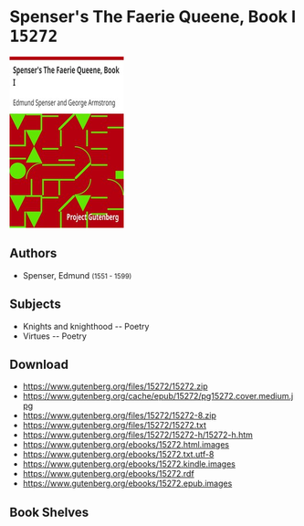# Spenser's The Faerie Queene, Book I <kbd>15272</kbd>

![](./cover.medium.jpg "")

## Authors


 - Spenser, Edmund <small>(1551 - 1599)</small>

## Subjects


 - Knights and knighthood -- Poetry
 - Virtues -- Poetry

## Download


 - https://www.gutenberg.org/files/15272/15272.zip
 - https://www.gutenberg.org/cache/epub/15272/pg15272.cover.medium.jpg
 - https://www.gutenberg.org/files/15272/15272-8.zip
 - https://www.gutenberg.org/files/15272/15272.txt
 - https://www.gutenberg.org/files/15272/15272-h/15272-h.htm
 - https://www.gutenberg.org/ebooks/15272.html.images
 - https://www.gutenberg.org/ebooks/15272.txt.utf-8
 - https://www.gutenberg.org/ebooks/15272.kindle.images
 - https://www.gutenberg.org/ebooks/15272.rdf
 - https://www.gutenberg.org/ebooks/15272.epub.images

## Book Shelves



